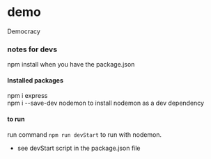 # demo

Democracy

### notes for devs

npm install when you have the package.json

#### Installed packages

npm i express  
npm i --save-dev nodemon to install nodemon as a dev dependency

#### to run

run command `npm run devStart` to run with nodemon.

- see devStart script in the package.json file
